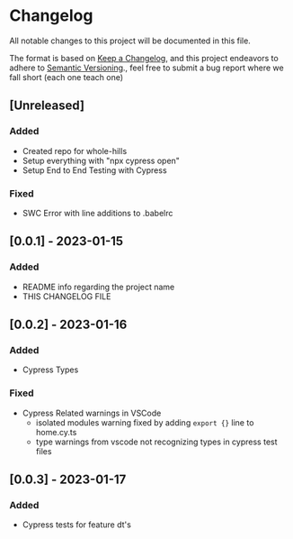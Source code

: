 
# Changelog

All notable changes to this project will be documented in this file.

The format is based on [Keep a Changelog](https://keepachangelog.com/en/1.0.0/), and this project endeavors to adhere to [Semantic Versioning](https://semver.org/spec/v2.0.0.html)., feel free to submit a bug report where we fall short (each one teach one)

## [Unreleased]

### Added 

- Created repo for whole-hills
- Setup everything with "npx cypress open"
- Setup End to End Testing with Cypress

### Fixed

- SWC Error with line additions to .babelrc

## [0.0.1] - 2023-01-15

### Added

- README info regarding the project name
- THIS CHANGELOG FILE


## [0.0.2] - 2023-01-16

### Added

- Cypress Types

### Fixed

- Cypress Related warnings in VSCode
    - isolated modules warning fixed by adding `export {}` line to home.cy.ts
    - type warnings from vscode not recognizing types in cypress test files


## [0.0.3] - 2023-01-17

### Added

- Cypress tests for feature dt's